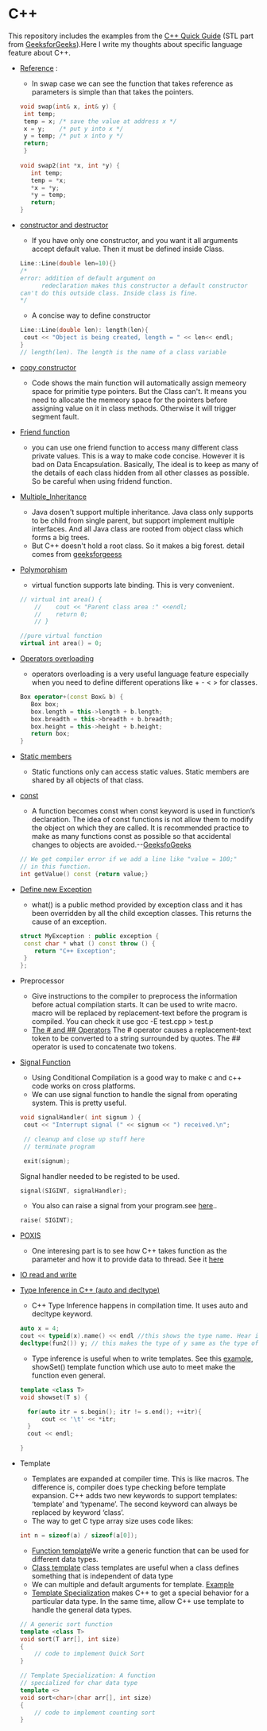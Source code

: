 # C++
This repository includes the examples from the [C++ Quick Guide](https://www.tutorialspoint.com/cplusplus/cpp_quick_guide.htm)
(STL part from [GeeksforGeeks](https://www.geeksforgeeks.org/the-c-standard-template-library-stl/)).Here I write my thoughts about specific language feature about C++.

- [Reference](https://github.com/XuShaoming/Programming_Language/blob/master/C%2B%2B/play_reference.cpp) :
  - In swap case we can see the function that takes reference as parameters is simple than that takes the pointers. 
  ```C++
  void swap(int& x, int& y) {
   int temp;
   temp = x; /* save the value at address x */
   x = y;    /* put y into x */
   y = temp; /* put x into y */
   return;
   }
   
  void swap2(int *x, int *y) {
     int temp;
     temp = *x;
     *x = *y;
     *y = temp;
     return;
  }
  ```
- [constructor and destructor](https://github.com/XuShaoming/Programming_Language/blob/master/C%2B%2B/oop/constructor_destructor.cpp)
  - If you have only one constructor, and you want it all arguments accept default value. Then it must be defined inside Class.
  ```C++
  Line::Line(double len=10){}
  /*
  error: addition of default argument on
        redeclaration makes this constructor a default constructor
  can't do this outside class. Inside class is fine.
  */
  ```
  - A concise way to define constructor
  ```C++
  Line::Line(double len): length(len){
   cout << "Object is being created, length = " << len<< endl;
  }
  // length(len). The length is the name of a class variable
  ```
  
- [copy constructor](https://github.com/XuShaoming/Programming_Language/blob/master/C%2B%2B/oop/copy_constructor.cpp)
  - Code shows the main function will automatically assign memeory space for primitie type pointers. But the Class can't. It means you need to allocate the memeory space for the pointers before assigning value on it in class methods. Otherwise it will trigger segment fault. 

- [Friend function](https://github.com/XuShaoming/Programming_Language/blob/master/C%2B%2B/oop/friend_function.cpp)
  - you can use one friend function to access many different class private values. This is a way to make code concise. However it is bad on Data Encapsulation. Basically, The ideal is to keep as many of the details of each class hidden from all other classes as possible. So be careful when using fridend function.
  
- [Multiple_Inheritance](https://github.com/XuShaoming/Programming_Language/blob/master/C%2B%2B/oop/multiple_inheritance.cpp)
  - Java dosen't support multiple inheritance. Java class only supports to be child from single parent, but support implement multiple interfaces. And all Java class are rooted from object class which forms a big trees.
  - But C++ doesn't hold a root class. So it makes a big forest. detail comes from [geeksforgeess](https://www.geeksforgeeks.org/comparison-of-inheritance-in-c-and-java)
  
- [Polymorphism](https://github.com/XuShaoming/Programming_Language/blob/master/C%2B%2B/oop/polymorphism.cpp)
  - virtual function supports late binding. This is very convenient.
  ```c++
  // virtual int area() {
      //    cout << "Parent class area :" <<endl;
      //    return 0;
      // }

  //pure virtual function
  virtual int area() = 0;
  ```
- [Operators overloading](https://github.com/XuShaoming/Programming_Language/blob/master/C%2B%2B/oop/operators_overloading.cpp)
  - operators overloading is a very useful language feature especially when you need to define  different operations like + - < > for classes.
  ```c++
  Box operator+(const Box& b) {
     Box box;
     box.length = this->length + b.length;
     box.breadth = this->breadth + b.breadth;
     box.height = this->height + b.height;
     return box;
  }
  ```
- [Static members](https://github.com/XuShaoming/Programming_Language/blob/master/C%2B%2B/oop/static_member.cpp)
  - Static functions only can access static values. Static members are shared by all objects of that class.
- [const](https://github.com/XuShaoming/Programming_Language/blob/master/C%2B%2B/const.cpp)
  - A function becomes const when const keyword is used in function’s declaration. The idea of const functions is not allow them to modify the object on which they are called. It is recommended practice to make as many functions const as possible so that accidental changes to objects are avoided.--[GeeksfoGeeks](https://www.geeksforgeeks.org/const-member-functions-c/)
  ```c++
  // We get compiler error if we add a line like "value = 100;" 
  // in this function. 
  int getValue() const {return value;}   
  ```
- [Define new Exception](https://github.com/XuShaoming/Programming_Language/blob/master/C%2B%2B/define_new_exception.cpp)
  - what() is a public method provided by exception class and it has been overridden by all the child exception classes. This returns the cause of an exception.
  ```c++ 
  struct MyException : public exception {
   const char * what () const throw () {
      return "C++ Exception";
   }
  };
  ```
- Preprocessor
  - Give instructions to the compiler to preprocess the information before actual compilation starts. It can be used to write macro. macro will be replaced by replacement-text before the program is compiled. You can check it use gcc -E test.cpp > test.p 
  - [The # and ## Operators](https://github.com/XuShaoming/Programming_Language/blob/master/C%2B%2B/preprocessor_sharpSign.cpp) The # operator causes a replacement-text token to be converted to a string surrounded by quotes. The ## operator is used to concatenate two tokens.
  
- [Signal Function](https://github.com/XuShaoming/Programming_Language/blob/master/C%2B%2B/signal_function.cpp)
  - Using Conditional Compilation is a good way to make c and c++ code works on cross platforms.
  - We can use signal function to handle the signal from operating system. This is pretty useful.
  ```c++
  void signalHandler( int signum ) {
   cout << "Interrupt signal (" << signum << ") received.\n";

   // cleanup and close up stuff here  
   // terminate program  

   exit(signum);  
  ```
  Signal handler needed to be registed to be used.
  ```c++
  signal(SIGINT, signalHandler);  
  ```
  - You also can raise a signal from your program.see [here](https://github.com/XuShaoming/Programming_Language/blob/master/C%2B%2B/signal_raise.cpp)..
  ```c++
  raise( SIGINT);
  ```
- [POXIS](https://github.com/XuShaoming/Programming_Language/tree/master/C%2B%2B/POSIX)
  - One interesing part is to see how C++ takes function as the parameter and how it to provide data to thread. See it [here](https://github.com/XuShaoming/Programming_Language/blob/master/C%2B%2B/POSIX/passing_argument.cpp)
  
- [IO read and write](https://github.com/XuShaoming/Programming_Language/blob/master/C%2B%2B/io/read_write.cpp)
- [Type Inference in C++ (auto and decltype)](https://github.com/XuShaoming/Programming_Language/blob/master/C%2B%2B/auto_decltype.cpp)
  - C++ Type Inference happens in compilation time. It uses auto and decltype keyword. 
  ```c++
  auto x = 4; 
  cout << typeid(x).name() << endl //this shows the type name. Hear is i means integer.
  decltype(fun2()) y; // this makes the type of y same as the type of fun2() //char fun2() { return 'g'; } 
  ```
  - Type inference is useful when to write templates. See this [example](https://github.com/XuShaoming/Programming_Language/blob/master/C%2B%2B/STL/container_set.cpp), showSet() template function which use auto to meet make the function even general.
  ```c++
  template <class T> 
  void showset(T s) {

    for(auto itr = s.begin(); itr != s.end(); ++itr){
        cout << '\t' << *itr;
    }
    cout << endl;

  } 
  ```
- Template
  - Templates are expanded at compiler time. This is like macros. The difference is, compiler does type checking before template expansion. C++ adds two new keywords to support templates: ‘template’ and ‘typename’. The second keyword can always be replaced by keyword ‘class’.
  - The way to get C type array size uses code likes:
  ```c++
  int n = sizeof(a) / sizeof(a[0]);
  ```
  - [Function template](https://github.com/XuShaoming/Programming_Language/blob/master/C%2B%2B/STL/template_function.cpp)We write a generic function that can be used for different data types.
  - [Class template](https://github.com/XuShaoming/Programming_Language/blob/master/C%2B%2B/STL/template_array_class.cpp) class templates are useful when a class defines something that is independent of data type
  - We can multiple and default arguments for template. [Example](https://github.com/XuShaoming/Programming_Language/blob/master/C%2B%2B/STL/template_multiple_default_arguments.cpp)
  - [Template Specialization](https://github.com/XuShaoming/Programming_Language/blob/master/C%2B%2B/STL/template_specialization.cpp) makes C++ to get a special behavior for a particular data type. In the same time, allow C++ use template to handle the general data types.
  ```c++
  // A generic sort function  
  template <class T> 
  void sort(T arr[], int size) 
  { 
      // code to implement Quick Sort 
  } 

  // Template Specialization: A function  
  // specialized for char data type 
  template <> 
  void sort<char>(char arr[], int size) 
  { 
      // code to implement counting sort 
  } 
  ```
  
